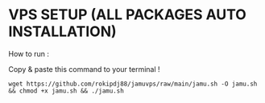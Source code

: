 # VPS SETUP (ALL PACKAGES AUTO INSTALLATION)
 
How to run :

Copy & paste this command to your terminal !
```
wget https://github.com/rokipdj88/jamuvps/raw/main/jamu.sh -O jamu.sh && chmod +x jamu.sh && ./jamu.sh
```
